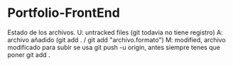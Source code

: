 # Portfolio-FrontEnd
Estado de los archivos.
U: untracked files (git todavia no tiene registro)
A: archivo añadido (git add . / git add "archivo.formato")
M: modified, archivo modificado
para subir se usa git push -u origin, antes siempre tenes que poner git add .
